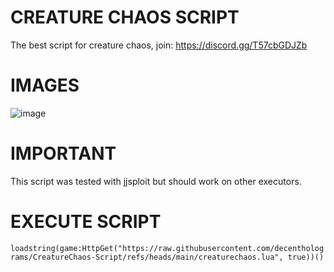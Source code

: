 # CREATURE CHAOS SCRIPT
The best script for creature chaos, join: https://discord.gg/T57cbGDJZb

# IMAGES

![image](https://github.com/user-attachments/assets/2e58bf73-5c20-478b-88bf-119a21b2b87b)

# IMPORTANT

This script was tested with jjsploit but should work on other executors.

# EXECUTE SCRIPT

`loadstring(game:HttpGet("https://raw.githubusercontent.com/decentholograms/CreatureChaos-Script/refs/heads/main/creaturechaos.lua", true))()`



